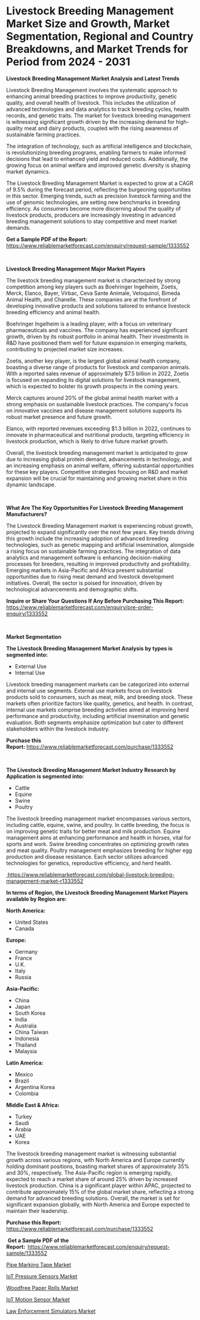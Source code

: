 <p><h1>Livestock Breeding Management Market Size and Growth, Market Segmentation, Regional and Country Breakdowns, and Market Trends for Period from 2024 -  2031</h1></p><p><strong>Livestock Breeding Management Market Analysis and Latest Trends</strong></p>
<p><p>Livestock Breeding Management involves the systematic approach to enhancing animal breeding practices to improve productivity, genetic quality, and overall health of livestock. This includes the utilization of advanced technologies and data analytics to track breeding cycles, health records, and genetic traits. The market for livestock breeding management is witnessing significant growth driven by the increasing demand for high-quality meat and dairy products, coupled with the rising awareness of sustainable farming practices. </p><p>The integration of technology, such as artificial intelligence and blockchain, is revolutionizing breeding programs, enabling farmers to make informed decisions that lead to enhanced yield and reduced costs. Additionally, the growing focus on animal welfare and improved genetic diversity is shaping market dynamics. </p><p>The Livestock Breeding Management Market is expected to grow at a CAGR of 9.5% during the forecast period, reflecting the burgeoning opportunities in this sector. Emerging trends, such as precision livestock farming and the use of genomic technologies, are setting new benchmarks in breeding efficiency. As consumers become more discerning about the quality of livestock products, producers are increasingly investing in advanced breeding management solutions to stay competitive and meet market demands.</p></p>
<p><strong>Get a Sample PDF of the Report:&nbsp;</strong> <a href="https://www.reliablemarketforecast.com/enquiry/request-sample/1333552?utm_campaign=1080&utm_medium=2&utm_source=Github&utm_content=ia&utm_term=12122024&utm_id=livestock-breeding-management">https://www.reliablemarketforecast.com/enquiry/request-sample/1333552</a></p>
<p>&nbsp;</p>
<p><strong>Livestock Breeding Management Major Market Players</strong></p>
<p><p>The livestock breeding management market is characterized by strong competition among key players such as Boehringer Ingelheim, Zoetis, Merck, Elanco, Bayer, Virbac, Ceva Sante Animale, Vetoquinol, Bimeda Animal Health, and Chanelle. These companies are at the forefront of developing innovative products and solutions tailored to enhance livestock breeding efficiency and animal health.</p><p>Boehringer Ingelheim is a leading player, with a focus on veterinary pharmaceuticals and vaccines. The company has experienced significant growth, driven by its robust portfolio in animal health. Their investments in R&D have positioned them well for future expansion in emerging markets, contributing to projected market size increases.</p><p>Zoetis, another key player, is the largest global animal health company, boasting a diverse range of products for livestock and companion animals. With a reported sales revenue of approximately $7.5 billion in 2022, Zoetis is focused on expanding its digital solutions for livestock management, which is expected to bolster its growth prospects in the coming years.</p><p>Merck captures around 20% of the global animal health market with a strong emphasis on sustainable livestock practices. The company's focus on innovative vaccines and disease management solutions supports its robust market presence and future growth.</p><p>Elanco, with reported revenues exceeding $1.3 billion in 2022, continues to innovate in pharmaceutical and nutritional products, targeting efficiency in livestock production, which is likely to drive future market growth.</p><p>Overall, the livestock breeding management market is anticipated to grow due to increasing global protein demand, advancements in technology, and an increasing emphasis on animal welfare, offering substantial opportunities for these key players. Competitive strategies focusing on R&D and market expansion will be crucial for maintaining and growing market share in this dynamic landscape.</p></p>
<p>&nbsp;</p>
<p><strong>What Are The Key Opportunities For Livestock Breeding Management Manufacturers?</strong></p>
<p><p>The Livestock Breeding Management market is experiencing robust growth, projected to expand significantly over the next few years. Key trends driving this growth include the increasing adoption of advanced breeding technologies, such as genetic mapping and artificial insemination, alongside a rising focus on sustainable farming practices. The integration of data analytics and management software is enhancing decision-making processes for breeders, resulting in improved productivity and profitability. Emerging markets in Asia-Pacific and Africa present substantial opportunities due to rising meat demand and livestock development initiatives. Overall, the sector is poised for innovation, driven by technological advancements and demographic shifts.</p></p>
<p><strong>Inquire or Share Your Questions If Any Before Purchasing This Report:</strong> <a href="https://www.reliablemarketforecast.com/enquiry/pre-order-enquiry/1333552?utm_campaign=1080&utm_medium=2&utm_source=Github&utm_content=ia&utm_term=12122024&utm_id=livestock-breeding-management">https://www.reliablemarketforecast.com/enquiry/pre-order-enquiry/1333552</a></p>
<p>&nbsp;</p>
<p><strong>Market Segmentation</strong></p>
<p><strong>The Livestock Breeding Management Market Analysis by types is segmented into:</strong></p>
<p><ul><li>External Use</li><li>Internal Use</li></ul></p>
<p><p>Livestock breeding management markets can be categorized into external and internal use segments. External use markets focus on livestock products sold to consumers, such as meat, milk, and breeding stock. These markets often prioritize factors like quality, genetics, and health. In contrast, internal use markets comprise breeding activities aimed at improving herd performance and productivity, including artificial insemination and genetic evaluation. Both segments emphasize optimization but cater to different stakeholders within the livestock industry.</p></p>
<p><strong>Purchase this Report:&nbsp;</strong><a href="https://www.reliablemarketforecast.com/purchase/1333552?utm_campaign=1080&utm_medium=2&utm_source=Github&utm_content=ia&utm_term=12122024&utm_id=livestock-breeding-management">https://www.reliablemarketforecast.com/purchase/1333552</a></p>
<p>&nbsp;</p>
<p><strong>The Livestock Breeding Management Market Industry Research by Application is segmented into:</strong></p>
<p><ul><li>Cattle</li><li>Equine</li><li>Swine</li><li>Poultry</li></ul></p>
<p><p>The livestock breeding management market encompasses various sectors, including cattle, equine, swine, and poultry. In cattle breeding, the focus is on improving genetic traits for better meat and milk production. Equine management aims at enhancing performance and health in horses, vital for sports and work. Swine breeding concentrates on optimizing growth rates and meat quality. Poultry management emphasizes breeding for higher egg production and disease resistance. Each sector utilizes advanced technologies for genetics, reproductive efficiency, and herd health.</p></p>
<p><a href="https://www.reliablemarketforecast.com/global-livestock-breeding-management-market-r1333552?utm_campaign=1080&utm_medium=2&utm_source=Github&utm_content=ia&utm_term=12122024&utm_id=livestock-breeding-management">&nbsp;https://www.reliablemarketforecast.com/global-livestock-breeding-management-market-r1333552</a></p>
<p><strong>In terms of Region, the Livestock Breeding Management Market Players available by Region are:</strong></p>
<p>
    <p> <strong> North America: </strong>
        <ul>
            <li>United States</li>
            <li>Canada</li>
        </ul>
        </p> 
    <p> <strong> Europe: </strong>
        <ul>
            <li>Germany</li>
            <li>France</li>
            <li>U.K.</li>
            <li>Italy</li>
            <li>Russia</li>
        </ul>
        </p> 
    <p> <strong> Asia-Pacific: </strong>
        <ul>
            <li>China</li>
            <li>Japan</li>
            <li>South Korea</li>
            <li>India</li>
            <li>Australia</li>
            <li>China Taiwan</li>
            <li>Indonesia</li>
            <li>Thailand</li>
            <li>Malaysia</li>
        </ul>
        </p> 
    <p> <strong> Latin America: </strong>
        <ul>
            <li>Mexico</li>
            <li>Brazil</li>
            <li>Argentina Korea</li>
            <li>Colombia</li>
        </ul>
        </p> 
    <p> <strong> Middle East & Africa: </strong>
        <ul>
            <li>Turkey</li>
            <li>Saudi</li>
            <li>Arabia</li>
            <li>UAE</li>
            <li>Korea</li>
        </ul>
    </p>
    </p>
<p><p>The livestock breeding management market is witnessing substantial growth across various regions, with North America and Europe currently holding dominant positions, boasting market shares of approximately 35% and 30%, respectively. The Asia-Pacific region is emerging rapidly, expected to reach a market share of around 25% driven by increased livestock production. China is a significant player within APAC, projected to contribute approximately 15% of the global market share, reflecting a strong demand for advanced breeding solutions. Overall, the market is set for significant expansion globally, with North America and Europe expected to maintain their leadership.</p></p>
<p><strong>Purchase this Report: </strong><a href="https://www.reliablemarketforecast.com/purchase/1333552?utm_campaign=1080&utm_medium=2&utm_source=Github&utm_content=ia&utm_term=12122024&utm_id=livestock-breeding-management">https://www.reliablemarketforecast.com/purchase/1333552</a></p>
<p>&nbsp;<strong>Get a Sample PDF of the Report:&nbsp;&nbsp;</strong><a href="https://www.reliablemarketforecast.com/enquiry/request-sample/1333552?utm_campaign=1080&utm_medium=2&utm_source=Github&utm_content=ia&utm_term=12122024&utm_id=livestock-breeding-management">https://www.reliablemarketforecast.com/enquiry/request-sample/1333552</a></p>
<p><strong></strong></p>
<p><p><a href="https://www.linkedin.com/pulse/c-hannibex-sqmmf?utm_campaign=1080&utm_medium=2&utm_source=Github&utm_content=ia&utm_term=12122024&utm_id=livestock-breeding-management">Pipe Marking Tape Market</a></p><p><a href="https://www.linkedin.com/pulse/rev-athenaur-okk4f?utm_campaign=1080&utm_medium=2&utm_source=Github&utm_content=ia&utm_term=12122024&utm_id=livestock-breeding-management">IoT Pressure Sensors Market</a></p><p><a href="https://github.com/gdfhhhj/Market-Research-Report-List-6/blob/main/woodfree-paper-rolls-market.md?utm_campaign=1080&utm_medium=2&utm_source=Github&utm_content=ia&utm_term=12122024&utm_id=livestock-breeding-management">Woodfree Paper Rolls Market</a></p><p><a href="https://www.linkedin.com/pulse/c-hannibex-sqmmf?utm_campaign=1080&utm_medium=2&utm_source=Github&utm_content=ia&utm_term=12122024&utm_id=livestock-breeding-management">IoT Motion Sensor Market</a></p><p><a href="https://www.linkedin.com/pulse/p-factrackr-ho6he?utm_campaign=1080&utm_medium=2&utm_source=Github&utm_content=ia&utm_term=12122024&utm_id=livestock-breeding-management">Law Enforcement Simulators Market</a></p></p>